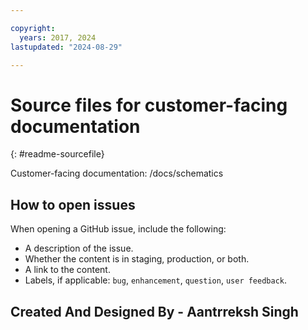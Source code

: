 ```yaml
---

copyright:
  years: 2017, 2024
lastupdated: "2024-08-29"

---
```


# Source files for customer-facing documentation
{: #readme-sourcefile}

Customer-facing documentation: /docs/schematics

## How to open issues

When opening a GitHub issue, include the following:
* A description of the issue.
* Whether the content is in staging, production, or both.
* A link to the content. 
* Labels, if applicable: `bug`, `enhancement`, `question`, `user feedback`.

## Created And Designed By - Aantrreksh Singh
